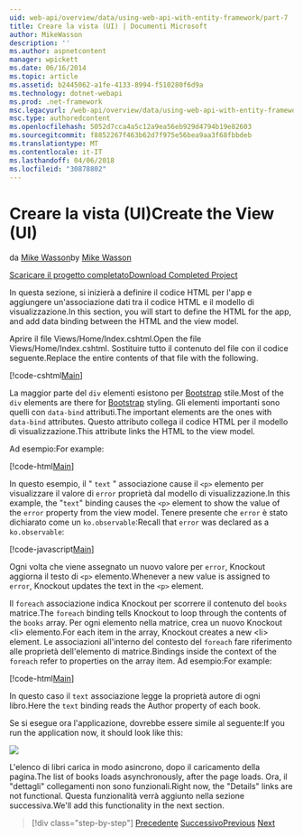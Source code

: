```yaml
---
uid: web-api/overview/data/using-web-api-with-entity-framework/part-7
title: Creare la vista (UI) | Documenti Microsoft
author: MikeWasson
description: ''
ms.author: aspnetcontent
manager: wpickett
ms.date: 06/16/2014
ms.topic: article
ms.assetid: b2445062-a1fe-4133-8994-f510280f6d9a
ms.technology: dotnet-webapi
ms.prod: .net-framework
msc.legacyurl: /web-api/overview/data/using-web-api-with-entity-framework/part-7
msc.type: authoredcontent
ms.openlocfilehash: 5052d7cca4a5c12a9ea56eb929d4794b19e82603
ms.sourcegitcommit: f8852267f463b62d7f975e56bea9aa3f68fbbdeb
ms.translationtype: MT
ms.contentlocale: it-IT
ms.lasthandoff: 04/06/2018
ms.locfileid: "30878802"
---
```

<a name="create-the-view-ui"></a><span data-ttu-id="8e790-102">Creare la vista (UI)</span><span class="sxs-lookup"><span data-stu-id="8e790-102">Create the View (UI)</span></span>
====================
<span data-ttu-id="8e790-103">da [Mike Wasson](https://github.com/MikeWasson)</span><span class="sxs-lookup"><span data-stu-id="8e790-103">by [Mike Wasson](https://github.com/MikeWasson)</span></span>

[<span data-ttu-id="8e790-104">Scaricare il progetto completato</span><span class="sxs-lookup"><span data-stu-id="8e790-104">Download Completed Project</span></span>](https://github.com/MikeWasson/BookService)

<span data-ttu-id="8e790-105">In questa sezione, si inizierà a definire il codice HTML per l'app e aggiungere un'associazione dati tra il codice HTML e il modello di visualizzazione.</span><span class="sxs-lookup"><span data-stu-id="8e790-105">In this section, you will start to define the HTML for the app, and add data binding between the HTML and the view model.</span></span>

<span data-ttu-id="8e790-106">Aprire il file Views/Home/Index.cshtml.</span><span class="sxs-lookup"><span data-stu-id="8e790-106">Open the file Views/Home/Index.cshtml.</span></span> <span data-ttu-id="8e790-107">Sostituire tutto il contenuto del file con il codice seguente.</span><span class="sxs-lookup"><span data-stu-id="8e790-107">Replace the entire contents of that file with the following.</span></span>

[!code-cshtml[Main](part-7/samples/sample1.cshtml)]

<span data-ttu-id="8e790-108">La maggior parte del `div` elementi esistono per [Bootstrap](http://getbootstrap.com/) stile.</span><span class="sxs-lookup"><span data-stu-id="8e790-108">Most of the `div` elements are there for [Bootstrap](http://getbootstrap.com/) styling.</span></span> <span data-ttu-id="8e790-109">Gli elementi importanti sono quelli con `data-bind` attributi.</span><span class="sxs-lookup"><span data-stu-id="8e790-109">The important elements are the ones with `data-bind` attributes.</span></span> <span data-ttu-id="8e790-110">Questo attributo collega il codice HTML per il modello di visualizzazione.</span><span class="sxs-lookup"><span data-stu-id="8e790-110">This attribute links the HTML to the view model.</span></span>

<span data-ttu-id="8e790-111">Ad esempio:</span><span class="sxs-lookup"><span data-stu-id="8e790-111">For example:</span></span>

[!code-html[Main](part-7/samples/sample2.html)]

<span data-ttu-id="8e790-112">In questo esempio, il &quot; `text` &quot; associazione cause il `<p>` elemento per visualizzare il valore di `error` proprietà dal modello di visualizzazione.</span><span class="sxs-lookup"><span data-stu-id="8e790-112">In this example, the &quot;`text`&quot; binding causes the `<p>` element to show the value of the `error` property from the view model.</span></span> <span data-ttu-id="8e790-113">Tenere presente che `error` è stato dichiarato come un `ko.observable`:</span><span class="sxs-lookup"><span data-stu-id="8e790-113">Recall that `error` was declared as a `ko.observable`:</span></span>

[!code-javascript[Main](part-7/samples/sample3.js)]

<span data-ttu-id="8e790-114">Ogni volta che viene assegnato un nuovo valore per `error`, Knockout aggiorna il testo di `<p>` elemento.</span><span class="sxs-lookup"><span data-stu-id="8e790-114">Whenever a new value is assigned to `error`, Knockout updates the text in the `<p>` element.</span></span>

<span data-ttu-id="8e790-115">Il `foreach` associazione indica Knockout per scorrere il contenuto del `books` matrice.</span><span class="sxs-lookup"><span data-stu-id="8e790-115">The `foreach` binding tells Knockout to loop through the contents of the `books` array.</span></span> <span data-ttu-id="8e790-116">Per ogni elemento nella matrice, crea un nuovo Knockout &lt;li&gt; elemento.</span><span class="sxs-lookup"><span data-stu-id="8e790-116">For each item in the array, Knockout creates a new &lt;li&gt; element.</span></span> <span data-ttu-id="8e790-117">Le associazioni all'interno del contesto del `foreach` fare riferimento alle proprietà dell'elemento di matrice.</span><span class="sxs-lookup"><span data-stu-id="8e790-117">Bindings inside the context of the `foreach` refer to properties on the array item.</span></span> <span data-ttu-id="8e790-118">Ad esempio:</span><span class="sxs-lookup"><span data-stu-id="8e790-118">For example:</span></span>

[!code-html[Main](part-7/samples/sample4.html)]

<span data-ttu-id="8e790-119">In questo caso il `text` associazione legge la proprietà autore di ogni libro.</span><span class="sxs-lookup"><span data-stu-id="8e790-119">Here the `text` binding reads the Author property of each book.</span></span>

<span data-ttu-id="8e790-120">Se si esegue ora l'applicazione, dovrebbe essere simile al seguente:</span><span class="sxs-lookup"><span data-stu-id="8e790-120">If you run the application now, it should look like this:</span></span>

![](part-7/_static/image1.png)

<span data-ttu-id="8e790-121">L'elenco di libri carica in modo asincrono, dopo il caricamento della pagina.</span><span class="sxs-lookup"><span data-stu-id="8e790-121">The list of books loads asynchronously, after the page loads.</span></span> <span data-ttu-id="8e790-122">Ora, il &quot;dettagli&quot; collegamenti non sono funzionali.</span><span class="sxs-lookup"><span data-stu-id="8e790-122">Right now, the &quot;Details&quot; links are not functional.</span></span> <span data-ttu-id="8e790-123">Questa funzionalità verrà aggiunto nella sezione successiva.</span><span class="sxs-lookup"><span data-stu-id="8e790-123">We'll add this functionality in the next section.</span></span>

> [!div class="step-by-step"]
> <span data-ttu-id="8e790-124">[Precedente](part-6.md)
> [Successivo](part-8.md)</span><span class="sxs-lookup"><span data-stu-id="8e790-124">[Previous](part-6.md)
[Next](part-8.md)</span></span>
